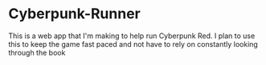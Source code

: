 # Cyberpunk-Runner
This is a web app that I'm making to help run Cyberpunk Red. I plan to use this to keep the game fast paced and not have to rely on constantly looking through the book
